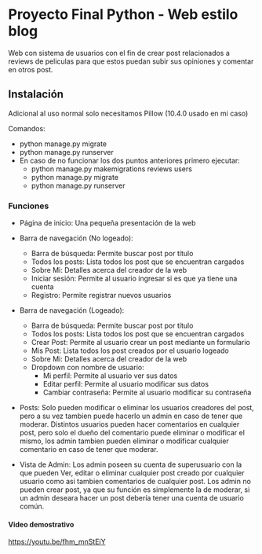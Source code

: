 # Proyecto Final Python - Web estilo blog

Web con sistema de usuarios con el fin de crear post relacionados a reviews de peliculas para que estos puedan subir sus opiniones y comentar en otros post.

## Instalación 

Adicional al uso normal solo necesitamos Pillow (10.4.0 usado en mi caso)

Comandos:
   - python manage.py migrate
   - python manage.py runserver
   - En caso de no funcionar los dos puntos anteriores primero ejecutar:
        - python manage.py makemigrations reviews users 
        - python manage.py migrate
        - python manage.py runserver

### Funciones

- Página de inicio: Una pequeña presentación de la web
- Barra de navegación (No logeado):
    - Barra de búsqueda: Permite buscar post por título
    - Todos los posts: Lista todos los post que se encuentran cargados
    - Sobre Mi: Detalles acerca del creador de la web
    - Iniciar sesión: Permite al usuario ingresar si es que ya tiene una cuenta
    - Registro: Permite registrar nuevos usuarios

- Barra de navegación (Logeado):
    - Barra de búsqueda: Permite buscar post por título
    - Todos los posts: Lista todos los post que se encuentran cargados
    - Crear Post: Permite al usuario crear un post mediante un formulario
    - Mis Post: Lista todos los post creados por el usuario logeado
    - Sobre Mi: Detalles acerca del creador de la web
    - Dropdown con nombre de usuario:
        - Mi perfil: Permite al usuario ver sus datos
        - Editar perfil: Permite al usuario modificar sus datos
        - Cambiar contraseña: Permite al usuario modificar su contraseña

- Posts: Solo pueden modificar o eliminar los usuarios creadores del post, pero a su vez tambien puede hacerlo un admin en caso de tener que moderar. Distintos usuarios pueden hacer comentarios en cualquier post, pero solo el dueño del comentario puede eliminar o modificar el mismo, los admin tambien pueden eliminar o modificar cualquier comentario en caso de tener que moderar.

- Vista de Admin: Los admin poseen su cuenta de superusuario con la que pueden Ver, editar o eliminar cualquier post creado por cualquier usuario como asi tambien comentarios de cualquier post. Los admin no pueden crear post, ya que su función es simplemente la de moderar, si un admin deseara hacer un post debería tener una cuenta de usuario común.
    
#### Video demostrativo

https://youtu.be/fhm_mnStEiY
